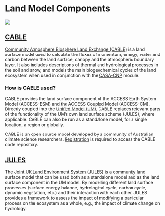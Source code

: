 # <div class="highlight-bg"> Land Model Components </div>

<!-- {% include "call_contribute.md" %} -->

<!-- ![Land Component Logo](../../assets/component-logos/components-without-titles/ACCESS icon LAND SURFACE.png){align=right width=40%} -->

<img src = "../../../assets/component-logos/component-maps/land-component-map.png" class="image-background"></img>

## <div class="center-icons"> [CABLE][cable-wiki]  </div>

[Community Atmosphere Biosphere Land Exchange (CABLE)][cable-web] is a land surface model used to calculate the fluxes of momentum, energy, water and carbon between the land surface, canopy and the
atmospheric boundary layer. It also includes descriptions of thermal and hydrological processes in the soil and snow, and models the main biogeochemical cycles of the land ecosystem when used in conjunction with the [CASA-CNP][casa-cnp] module.  

### How is CABLE used?

CABLE provides the land surface component of the ACCESS Earth System Model (ACCESS-ESM) and the ACCESS Coupled Model (ACCESS-CM). Directly coupled into the [Unified Model (UM)](um-web), CABLE replaces relevant parts of the functionality of the UM’s own land surface scheme (JULES), where applicable. CABLE can also be run as a standalone model, for a single location, a region or globally. 

CABLE is an open source model developed by a community of Australian climate science researchers. [Registration][cable-wiki] is required to access the CABLE code repository.

[cable-wiki]: https://trac.nci.org.au/trac/cable/wiki
[um-web]: https://www.metoffice.gov.uk/research/approach/modelling-systems/unified-model


## <div class="center-icons"> [JULES][jules-web]  </div>

The [Joint UK Land Environment System (JULES)](jules-web) is a community land surface model that can be used both as a standalone model and as the land surface component in the UM model. By modelling different land surface processes (surface energy balance, hydrological cycle, carbon cycle, dynamic vegetation, etc.) and their interaction with each other, JULES provides a framework to assess the impact of modifying a particular process on the ecosystem as a whole, e.g., the impact of climate change on hydrology.

<!---
Some of the ACCESS models used for weather simulations use JULES instead of CABLE. For example, the Bureau of Meteorology (BoM) uses the JULES land surface scheme in its numerical weather prediction models such as ACCESS S (Seasonal) and C (City).
--->

[jules-web]: https://jules.jchmr.org/
[cable-web]: https://www.cawcr.gov.au/research/cable/
[casa-cnp]: bgc_land.md#casa-cnp

